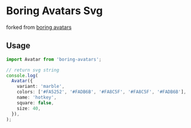 # Boring Avatars Svg

forked from [boring avatars](https://boringavatars.com/)

## Usage

```typescript
import Avatar from 'boring-avatars';

// return svg string
console.log(
  Avatar({
    variant: 'marble',
    colors: ['#FA5252', '#FADB6B', '#FA8C5F', '#FA8C5F', '#FADB6B'],
    name: 'hotkey',
    square: false,
    size: 40,
  }),
);
```
